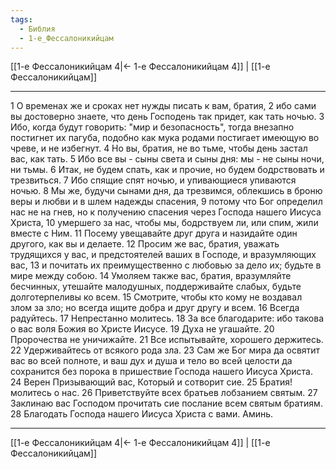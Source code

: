 ```yaml
---
tags:
  - Библия
  - 1-е_Фессалоникийцам
---
```

[[1-е Фессалоникийцам 4|← 1-е Фессалоникийцам 4]] | [[1-е Фессалоникийцам]]

---
1 О временах же и сроках нет нужды писать к вам, братия,
2 ибо сами вы достоверно знаете, что день Господень так придет, как тать ночью.
3 Ибо, когда будут говорить: "мир и безопасность", тогда внезапно постигнет их пагуба, подобно как мука родами постигает имеющую во чреве, и не избегнут.
4 Но вы, братия, не во тьме, чтобы день застал вас, как тать.
5 Ибо все вы - сыны света и сыны дня: мы - не сыны ночи, ни тьмы.
6 Итак, не будем спать, как и прочие, но будем бодрствовать и трезвиться.
7 Ибо спящие спят ночью, и упивающиеся упиваются ночью.
8 Мы же, будучи сынами дня, да трезвимся, облекшись в броню веры и любви и в шлем надежды спасения,
9 потому что Бог определил нас не на гнев, но к получению спасения через Господа нашего Иисуса Христа,
10 умершего за нас, чтобы мы, бодрствуем ли, или спим, жили вместе с Ним.
11 Посему увещавайте друг друга и назидайте один другого, как вы и делаете.
12 Просим же вас, братия, уважать трудящихся у вас, и предстоятелей ваших в Господе, и вразумляющих вас,
13 и почитать их преимущественно с любовью за дело их; будьте в мире между собою.
14 Умоляем также вас, братия, вразумляйте бесчинных, утешайте малодушных, поддерживайте слабых, будьте долготерпеливы ко всем.
15 Смотрите, чтобы кто кому не воздавал злом за зло; но всегда ищите добра и друг другу и всем.
16 Всегда радуйтесь.
17 Непрестанно молитесь.
18 За все благодарите: ибо такова о вас воля Божия во Христе Иисусе.
19 Духа не угашайте.
20 Пророчества не уничижайте.
21 Все испытывайте, хорошего держитесь.
22 Удерживайтесь от всякого рода зла.
23 Сам же Бог мира да освятит вас во всей полноте, и ваш дух и душа и тело во всей целости да сохранится без порока в пришествие Господа нашего Иисуса Христа.
24 Верен Призывающий вас, Который и сотворит сие.
25 Братия! молитесь о нас.
26 Приветствуйте всех братьев лобзанием святым.
27 Заклинаю вас Господом прочитать сие послание всем святым братиям.
28 Благодать Господа нашего Иисуса Христа с вами. Аминь.

---
[[1-е Фессалоникийцам 4|← 1-е Фессалоникийцам 4]] | [[1-е Фессалоникийцам]]